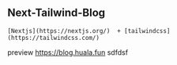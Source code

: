 ##  Next-Tailwind-Blog

    [Nextjs](https://nextjs.org/)  + [tailwindcss](https://tailwindcss.com/) 

preview   https://blog.huala.fun
sdfdsf
